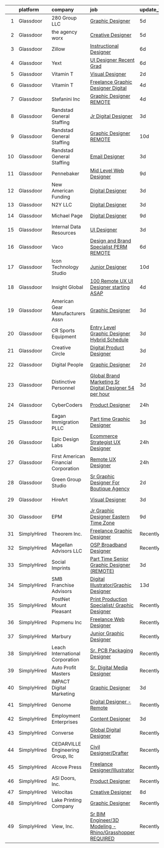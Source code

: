 

|    | platform    | company                              | job                                                                                                                                                                                                                                                                                                                                                                                                                                                                                                                                                                                                                                                                                                                                                                                                                                                                                                                                                                                                                                                                                                                                                                                                                                                                                                                                                                                                                                | update_time   | location           |
|---:|:------------|:-------------------------------------|:-----------------------------------------------------------------------------------------------------------------------------------------------------------------------------------------------------------------------------------------------------------------------------------------------------------------------------------------------------------------------------------------------------------------------------------------------------------------------------------------------------------------------------------------------------------------------------------------------------------------------------------------------------------------------------------------------------------------------------------------------------------------------------------------------------------------------------------------------------------------------------------------------------------------------------------------------------------------------------------------------------------------------------------------------------------------------------------------------------------------------------------------------------------------------------------------------------------------------------------------------------------------------------------------------------------------------------------------------------------------------------------------------------------------------------------|:--------------|:-------------------|
|  1 | Glassdoor   | 280 Group LLC                        | [Graphic Designer](https://www.glassdoor.com/partner/jobListing.htm?pos=102&ao=1110586&s=58&guid=000001821016ac3db61cad6f2ef51550&src=GD_JOB_AD&t=SR&vt=w&ea=1&cs=1_8d221656&cb=1658127298307&jobListingId=1008000486432&cpc=AC285F3A3ECA6BB0&jrtk=3-0-1g881db4nkbmb801-1g881db58ghpq800-8e0ca34653e8e05b--6NYlbfkN0A96WIVUs5SSd1e5sdPWOjBiMJz3fk-GTbl_X95fEr7N7_O7gG7yYqATSY5E6jF4LOAu-d1G5vqmQK5-aVG4tOej9c_eEuMuqH8C1GeeNW2KtJSJ31b6MoFFw5KM710vWFGSjvXW7I3OG-OwT4mnPnLIfvWCjlnumDR2ayBGhUSESBLxX0cWl5Bz0cpK3t8G0Vb3CIdHDaRi70l88WYa4SiAP5MRZk6Zlzc2hAHySFx3vBRn5SFjTAx77OmOSMXhkNB1VYfvu_S3BKCydJQX8DLbV-DsCLaNJF87VcvNjaDwzo2XxDVZ2lpLzacQes4uyugl370o-vZNt8y8WA1flVuuS1mFt5KXqGXW7Cahf3nusmmXOtDPTNUIvpGD_Di1y4WPuLXk6XpmlObKwE-namEo9Omnm3SlIAcTVVXmbaZnfT91bu-4McJf2PjbMdDL4XXQEvyguyiB5b58JiLMatJRG6ftTdO3Q_aB187Ez4LJbrXuwYSER3o)                                                                                                                                                                                                                                                                                                                                                                                                                                                                                                                                                                                        | 5d            | Remote             |
|  2 | Glassdoor   | the agency worx                      | [Creative Designer](https://www.glassdoor.com/partner/jobListing.htm?pos=122&ao=1110586&s=58&guid=000001821016ac3db61cad6f2ef51550&src=GD_JOB_AD&t=SR&vt=w&ea=1&cs=1_ce387246&cb=1658127298322&jobListingId=1007999979667&cpc=F41FEAB56D215062&jrtk=3-0-1g881db4nkbmb801-1g881db58ghpq800-63945e7974dcb0bf--6NYlbfkN0CNOKpjDIEH11s39GTuUki_mvxNbnX5BtDlH5CMrheAnKze_5JrwQ4joDkGUDohP_RybvKQguCwO2bzn207p_14mbiHcywFIa1HWF2UP0_3f5Zk975uTAq5uCVwflsu_JCSQSKbiQ7a0xIZd76aSwml-WNW-2GZAACyMpIWDnwBr8SUJBdJ9gJtZ6GRC9VA3zu5lgQ849WE0OesYhc8W_wRUVHzVcd98SuPZzdNoPEZlZJwp8K2N8NsVoqlu9jb7UHEsSoN4_ZKvKMEA_ndolJ9X7zoWNLiJwgDW6cR1BDYUweSfQlcFeasiMx0UOtWbn7zPRQ5-WGUyIcquHWTdzTjaLJAKj0ESquirxpa160oCZy6ySEfFEZt73fUgNusiFO-4GejMLH_aWvI-OUwqk2xjGUEn0DYT7105ZEnaVcfl1mlF4P5IFpEB564kCX5OafXChP72RBgeQH6Dm9zTp77O8NIPGSMYPrXn1Bsr2P7FdMm28U8jy6p)                                                                                                                                                                                                                                                                                                                                                                                                                                                                                                                                                                                       | 5d            | Remote             |
|  3 | Glassdoor   | Zillow                               | [Instructional Designer](https://www.glassdoor.com/partner/jobListing.htm?pos=109&ao=1110586&s=58&guid=000001821016ac3db61cad6f2ef51550&src=GD_JOB_AD&t=SR&vt=w&cs=1_3c70404e&cb=1658127298310&jobListingId=1007997798866&cpc=334ABAF5D42DC775&jrtk=3-0-1g881db4nkbmb801-1g881db58ghpq800-02819dc45a560418--6NYlbfkN0ANMurRYyPEXg08u6OamUd1Mvhk-zhFSGYIZgoJR86UvYL2v6MoUqae-sD5DnU21vp4mwq425I4rhoRs2TY86WP2ZGxwYggeqRifMfac9_iVUjVLTSmzBiRRHPm-QA6FUEy6rVYqW73YgF-0AnZ1u-lc2kZd_IZkx0fqVwRvq2KMPivu2MOtUEWcrnGe0G8mM170Npr38Td338RFtC3iKp0Mfamtxh66TY8EExhOd4pfU1jS2bRYX_g3B5RBCcLGG9OUFZjErwa8dXVVWNmgtJA5IKhQxg9df7EABcvLDbm24MJTHMdfBSj3mUIX198uG5oBxkWFdJigcPtOPh03n3-8uajo2a-TMvcZjx9Hmf_3-6QsznloKZ-4gauhHSe0I0DuJVoEbXd8GHhxK5ZFJBDOchK45dbrsdp9OcW-lKJBZtLQpgOh_wUPr6y385Q9_6a8mX7qx0JH3JoJQ9GzxGFbdPVRucKoPa5-vR515wl61-M2rp6OzE6snJExLdAarCHKl1VaIkeFlCgdCL2yOpyx6UtcH1ifUBH4AxkTbvLLQv-apaq8XIYR2hoabvZazB3t0rzQ5vEfzwJPsjvwjOVIpyBNwYf73BdUgiHcKfQxcjCbnlBrWHfKx7AI7Q38igjn5VxX9fySnQlm_1FwY2-o0K5YtP4WaPVukU9wJSOylPfqMZqvpeYiXgU3TmWYvmBsoTKCiNXIhtiGjKFww5fw4zBGjn-LlxKoFdPmDdN57_dWNu4I77RvMreG2xVO-3tV85TynteIqJnGjqsKqjc4SPuB1yUAoB45EXQxV-HrVZugduyNmSZ4AeLskd91kEp-nxxSUtJ9cvMOpgkQw-2wJtco7XlDcGB9pUPazrgLioHUIU5qdmb06yVFuApfqO8H1TX05EHzxUm6xNPMWXC0N3saqa_SLQ%3D)                                                                                                                                         | 6d            | Irvine, CA         |
|  4 | Glassdoor   | Yext                                 | [UI Designer  Recent Grad](https://www.glassdoor.com/partner/jobListing.htm?pos=129&ao=1136043&s=58&guid=000001821016ac3db61cad6f2ef51550&src=GD_JOB_AD&t=SR&vt=w&ea=1&cs=1_24cdda15&cb=1658127298323&jobListingId=1007997778368&jrtk=3-0-1g881db4nkbmb801-1g881db58ghpq800-a0e3c238307e8cd0-)                                                                                                                                                                                                                                                                                                                                                                                                                                                                                                                                                                                                                                                                                                                                                                                                                                                                                                                                                                                                                                                                                                                                     | 6d            | Washington, DC     |
|  5 | Glassdoor   | Vitamin T                            | [Visual Designer](https://www.glassdoor.com/partner/jobListing.htm?pos=117&ao=1110586&s=58&guid=000001821016ac3db61cad6f2ef51550&src=GD_JOB_AD&t=SR&vt=w&cs=1_642a33d6&cb=1658127298315&jobListingId=1008008783096&cpc=C4A69CCDBB3B9599&jrtk=3-0-1g881db4nkbmb801-1g881db58ghpq800-45b17c0ca9681f1e--6NYlbfkN0DMrcEu7yrtATojKJA7cEzGQ3FdRGWLh0CZQInL4ECGI6k5tN82kdM0OKoro5eXmjo6vJZ0dgL95ZoaZoWe3c6br8Zmt6CPYc0eKXo6Tmy6mttncp2xF37H2vBSUJcNbGzAomBuMu6Mj4Cxgdi9OeH2Qm3WGrOhWyDWi9EGb8bq68dDcEmjW5DntRVekDvN2XURbJOrt1rL0tTFBAWeZ6C7r4a9nDYMXEhiQUEfwBPEb059SSjIrBYaqhfPxpCvYMFy8D6KYTFw97fFWGWcShBm6Il1szY_IHMt_4sPDZWk7e9DWlqP6fg4mwu9Qp2DPQ8wXQabtR-3QPf9SGM0n4sBxpZkO60j-7TpLvPhIg-R3EXsqSGougH5KaJbhXC4-zEgumBm7vOe42HNAhZeAKD9F9NyY6RbumT2m_9TeMblmotv3uvLAE9YXdjcmZrjpJJ6CLaTEzZbsz4Q2eNCqv_O)                                                                                                                                                                                                                                                                                                                                                                                                                                                                                                                                                                                                                              | 2d            | Remote             |
|  6 | Glassdoor   | Vitamin T                            | [Freelance Graphic Designer  Digital ](https://www.glassdoor.com/partner/jobListing.htm?pos=116&ao=1110586&s=58&guid=000001821016ac3db61cad6f2ef51550&src=GD_JOB_AD&t=SR&vt=w&cs=1_ddff1443&cb=1658127298314&jobListingId=1008003371939&cpc=6FC5BA77C9A4CD78&jrtk=3-0-1g881db4nkbmb801-1g881db58ghpq800-b8aaf4f790a6822f--6NYlbfkN0DMrcEu7yrtATojKJA7cEzGQ3FdRGWLh0CZQInL4ECGI6k5tN82kdM0cJmh4vC7GgjKNvTzYday83o81_T4WKA7b-d9Hj33A104tepf51FPuFTB1Ljl-RdeiHAR7waaXXEbP6UQJH3qO91B-OiRteeOFAg_UGoOJfky8aSC0JcLRZ_I_LoEryj__LdLLVG2kFI13bvEA_FoLB723eQSLL2U3BU7VBORDf_Nan3thUZGMdppkbXC0C7u7Co7AV5iHflvKfrMV-RZ_2YBI9kGJls5vK3RW0RpwqooSlPE2ZI10lAS5Tu97UnjNI0i43r9UVK2RuAX4Q8PASusbqpH0exEe9GP52OuZ3C5eQTejTbtFKgTD7P2rrIoqpcp_Ke79FDgqNekwqRFqzQwErwro8ClF8Kx_cjx7Wwq4g2oVeLnGzl-YoqgH8J7aKgO2DFpegc2rVmPJpmI-B0QxlvcjaIYHx1DQcI7jV0%3D)                                                                                                                                                                                                                                                                                                                                                                                                                                                                                                                                                                                           | 4d            | Boston, MA         |
|  7 | Glassdoor   | Stefanini  Inc                       | [Graphic Designer  REMOTE ](https://www.glassdoor.com/partner/jobListing.htm?pos=130&ao=1136043&s=58&guid=000001821016ac3db61cad6f2ef51550&src=GD_JOB_AD&t=SR&vt=w&ea=1&cs=1_79de7c17&cb=1658127298323&jobListingId=1008003862232&jrtk=3-0-1g881db4nkbmb801-1g881db58ghpq800-834850f8a3e014ab-)                                                                                                                                                                                                                                                                                                                                                                                                                                                                                                                                                                                                                                                                                                                                                                                                                                                                                                                                                                                                                                                                                                                                    | 4d            | New York, NY       |
|  8 | Glassdoor   | Randstad General Staffing            | [Jr  Digital Designer](https://www.glassdoor.com/partner/jobListing.htm?pos=110&ao=1110586&s=58&guid=000001821016ac3db61cad6f2ef51550&src=GD_JOB_AD&t=SR&vt=w&ea=1&cs=1_d59b0748&cb=1658127298310&jobListingId=1008006103739&cpc=F41FEAB56D215062&jrtk=3-0-1g881db4nkbmb801-1g881db58ghpq800-ac9603f26ca667a5--6NYlbfkN0BP0SNj5t90jkfF5SbRhYc-YYyKnIlIACqwosTKYtJiUNabzZgK1mN7cxqF0YCHta2oppEnaGvTw3HfbmqmaCrvjNOB2jmJVVVc2CkoqH473T0AYuZ7Xa57Z5Ch0CrU8TRpaqWZvCkzCagh6mKabLLt0jXJGTU-MXKRh3p_lUTMt73fi7BXxKfTCvpUl6V7wpRzmPiWPBngVqdFKLUWN7RbPXejwY-raq4QHCc8l1B5MuLSies743nwntWA4BydBH-aD1Q_Y8uKkCJR7HuDju3w9lMaRgNzGMSMeo6qRWPK98dJMdYvLjZbysMThcSaGN-GlDbNktxmerYn8Qr3NlXQdfrsoW9GSgnSqTdVBpDkFqS1pQ0ZFZqq50O4ydzAbW-hjqPymHwNcdWlVS7EZOHbQIjz4tzYTvPpzKqkvDyMAkBZ5XZ-KbAMSKTHAF8CukWUvQhKvnjMnbcPDnL-ASYNA8oqZuYQzWxjcTmylv-Ij-rGn5LdZfd04i8_qTiaehfqBycqc_-D0pxt81Ewh4kqO5iaFq6EAvX7Rz2BBaeU8N1uDDabRBJEfl3H346tmGdxJjrHze6x_N3vZNy0bbAjrVAvv6SVAWRACvgtMkPn_TKBFKOandtfbRa_0cW3lebeWVXoLctVLDCx8_DTXrJu)                                                                                                                                                                                                                                                                                                                                                                                                                    | 3d            | Remote             |
|  9 | Glassdoor   | Randstad General Staffing            | [Graphic Designer   REMOTE](https://www.glassdoor.com/partner/jobListing.htm?pos=111&ao=1110586&s=58&guid=000001821016ac3db61cad6f2ef51550&src=GD_JOB_AD&t=SR&vt=w&ea=1&cs=1_7e363011&cb=1658127298310&jobListingId=1007990726948&cpc=8795CF9063CD573D&jrtk=3-0-1g881db4nkbmb801-1g881db58ghpq800-4705afaf81c910a4--6NYlbfkN0BP0SNj5t90jkfF5SbRhYc-YYyKnIlIACqwosTKYtJiUOPFcGVraBBNH3PqNVaKMlOuVmRJWKrrq4EM2jRhWlKfZxM8eXEywoHlN3U-M2UVWO94To79VdvpioeFj0KoewcVhePBU7vspZEM1G4UbOHc7zykI3Y0lskQjYjoXHr1-1fzniQvjeCbocNWq5LjqS6j3ix8ea-RSZLfCKI53oofGf3G2bv7rtqksRuYd2Ko4OZPyMimx_Fktqt_mvha40tJBxFCkQcHqJss4PjUzL9lG-T61rw_NPJeYXZ9RvKkW3QlsCNgDRNC8JY69ktqabY-y94ly3wW3Sz0LhbkEpTO_D66sxaJdAsXzxZWeNl4WcijGVpNLAfCB7TaKjahCJf5yiu3KTdy_i8UYq7MLvBP0BUcFXQ7woE39HoOlfb5DmbXV5Vg58akvVvty7_1H9rNppVxX1FJAEF1qcU5I_hrEi6wJGfRySAB8nGd0ifc5jCfzF7jYF23x0xSFhTpvUVCYFRLGBwWkYucGdxBQ6HtNwkwnEXTdxC2RYuMglA11q67hjLxA2-_Btzegt5Mqc0tCnfWa8rVFBwP8OvUKHnaBGncmG8hZur9OZx0Nz3DhY9uUGBMeIHazaUR_KvWsnt1rivKakX0Ay4_ou2CiIZ0)                                                                                                                                                                                                                                                                                                                                                                                                               | 10d           | Remote             |
| 10 | Glassdoor   | Randstad General Staffing            | [Email Designer](https://www.glassdoor.com/partner/jobListing.htm?pos=120&ao=1110586&s=58&guid=000001821016ac3db61cad6f2ef51550&src=GD_JOB_AD&t=SR&vt=w&ea=1&cs=1_66ab01ef&cb=1658127298320&jobListingId=1008005631411&cpc=654405A9B1E0A9F5&jrtk=3-0-1g881db4nkbmb801-1g881db58ghpq800-f9a9a49930c0a9f7--6NYlbfkN0BP0SNj5t90jkfF5SbRhYc-YYyKnIlIACqwosTKYtJiUIZThkB0VlnPZlPMDYyUQwmwbySPwaWYSaGf0RGZSEaD1NjRZwK3KchrFw0t1vwPvRgvkZELgrBgzl8bZWIGkAA-o9tJ4Lg0TLlZtG3b2zX9B5tyu6DtDlhsxMExytkcAA33AvbVLc8RCwRt0m033qPUZ3Cc7iPw-XnrrDyaHuUDsoEAamE-x1o6lJHon1LCnm70WQJ2J0srt8EXgEeW6xKHFjKlsWWtmQwnV75CXMTkfkSgw7y3IRKtZ_Nceb06h4_fZf61GwOUgxxV39TUJPPmfbX1Jfp_x-XZhHFF9cnEdEQMjvCwZ1L3m9Mohk8fCmeBp0tsJQPnjfpyGXjFOVT9QXtOFIDkAQ0OaRDtpfYgkpzpZiCoMo2Uk2S1a07xNEbgHIzYgEPEWkvXvmi8t-MaTmYCm_75XEbtyYNgCssZqiSCgXSZQti-4JEXp4nSskvNM8uTq6JAu7jZlHusQ76aDT3HHaST0qJ80kO-uUnb_-h59n2mGexNLFTEfVNbx6eobMU9wsQXZaTCDItMChveMnxedWMeHWQ_kMxQCZNov30CQZGUcI45IIuPA6Jowhg6CD6-Td2agQdjhsZ7ALBTVbl0mxlVEQ%3D%3D)                                                                                                                                                                                                                                                                                                                                                                                                                              | 3d            | Remote             |
| 11 | Glassdoor   | Pennebaker                           | [Mid Level Web Designer](https://www.glassdoor.com/partner/jobListing.htm?pos=106&ao=1110586&s=58&guid=000001821016ac3db61cad6f2ef51550&src=GD_JOB_AD&t=SR&vt=w&ea=1&cs=1_c534d80d&cb=1658127298308&jobListingId=1007992914380&cpc=654405A9B1E0A9F5&jrtk=3-0-1g881db4nkbmb801-1g881db58ghpq800-09f7b357db24a266--6NYlbfkN0BqUN6ztqptJ5eG394UO-ZfSRZGZkbpPm3u73UixmBvBI1Y1JxWCCSi4WD6T2NB-2gugfCPeo8ZQOUqAEtz66ZCnIC6U5F0XJKr1Jox5VrclONP9b6iMFBTOy58yKslxi4PmsPGdNOFX2yyjFl7ZGxSjiZNk-UbmLbgopj7iYK_0fPO0KhQH2T9X9_seLYZZxQVSdstQKdpgW2LNsLLfp2m0T5GoPLrDe8OAFspnb_LN-AGuuqijrskcS9bgLrp4sNaZw2uRA33bRC8RCNLZYvVrJQxJE-YvOFDarhKovHZrgyzGGxSuOy7ZYvZACg-K4YKb2rrOfIENsdm9LdJfn3FNcCvaFS0HFvZcG2tjXEd1MKqpOcGZYgY9iRahRbm4OaCxMgNF0kP5YZ40cU8vggsRIjA8vKizzQvfXCD497qLT46jtmkyEn_T7JmdiBGD5HCF5Mzwszq7neKS6VFi_8wJI_P6Y08PKCQUvFFCuMCeYwgU1vpBW9g)                                                                                                                                                                                                                                                                                                                                                                                                                                                                                                                                                                                  | 9d            | Remote             |
| 12 | Glassdoor   | New American Funding                 | [Digital Designer](https://www.glassdoor.com/partner/jobListing.htm?pos=101&ao=1110586&s=58&guid=000001821016ac3db61cad6f2ef51550&src=GD_JOB_AD&t=SR&vt=w&ea=1&cs=1_636a2098&cb=1658127298306&jobListingId=1008005604342&cpc=451933188B21919D&jrtk=3-0-1g881db4nkbmb801-1g881db58ghpq800-96c3d0f824927e96--6NYlbfkN0C2BFb7Ub2YUp4strrym9V3pWtjyRKtgHKt_kMzkewmGGJEved23y_kY-GSZp2akmMrMXBnf0_sPdCtSd-PsOEUyt98Mi-sR6I7bW0HgmIbOmUMY25IRArly9j6Qd8Aune8lrTsZEYIa91ohUTgu9UT6t137nsGeEKm-lxKnQqZh_-my8GcKR-aODhCp_jwJzPO6nndcxU1u9KBKKTUieq7aN4f82dLAf3HDN8CAfU2Y0JustQ2o1ITpydi1dRbCfxOMK0Kyux9cnBWggWOrvCf-uvl_yZijLCxMcKNFxILSgRkGX6RWYpjF-cBCtx96hVkN8sbgQQPzseUiHGkgodXlDHsDbHPjYLqmFUmuU2al3b7jlE1WaoYE9h2Ydav7EuVvsOZOE4_IR8C-GrN0zoF5gZ1VTzYDJIp2NoTq04EMXWesi1QK0Zd7gh_PQjHoQLi7pIcjch08HehByzOELB8Necud5zelQH5NyRGqKQwvxaevTe3Wj0vaaYUHvw6Hi4%3D)                                                                                                                                                                                                                                                                                                                                                                                                                                                                                                                                                                          | 3d            | Remote             |
| 13 | Glassdoor   | N2Y LLC                              | [Digital Designer](https://www.glassdoor.com/partner/jobListing.htm?pos=126&ao=1136043&s=58&guid=000001821016ac3db61cad6f2ef51550&src=GD_JOB_AD&t=SR&vt=w&ea=1&cs=1_30f303d2&cb=1658127298323&jobListingId=1008006150467&jrtk=3-0-1g881db4nkbmb801-1g881db58ghpq800-23e569ce90aa70b5-)                                                                                                                                                                                                                                                                                                                                                                                                                                                                                                                                                                                                                                                                                                                                                                                                                                                                                                                                                                                                                                                                                                                                             | 3d            | Remote             |
| 14 | Glassdoor   | Michael Page                         | [Digital Designer](https://www.glassdoor.com/partner/jobListing.htm?pos=118&ao=1110586&s=58&guid=000001821016ac3db61cad6f2ef51550&src=GD_JOB_AD&t=SR&vt=w&cs=1_d19c8e13&cb=1658127298316&jobListingId=1007993312462&cpc=F41FEAB56D215062&jrtk=3-0-1g881db4nkbmb801-1g881db58ghpq800-b4c50ff3e5144108--6NYlbfkN0BR3ykMnr3Vw97HK5IC0i9Uo32NXohanwqRY-CI8z69bhgeevNMD5Qwspc8okAYAwbHCAgRIGHZUEbQR1Qh51-rf2wgaQqQHkD1oQit1heLhUHKWulw1oHSYIoPb6uTeCP7UtCyRWYsjfBIMhojtYXtWi_Y4XJOpgm4CQFcwrm3tNM-va1UggCyaU6ST6ERXtkr08w7ahwciBnYkCyK_ikR6mzA9CP8lFOvNesoZwBpHjnpujPethbfrMsllY0MM96rGWyLazPXAIp1lIMCNG-BEuI3Wq4qjyXqq84wQ2ZJxd9ERtwWd8whnF66bk6l_wysZs2akM6rJJZY6AG8_RtBR65iQPEiI88j4exKifSu7lQxkLa88K5eBpY6m_xK-xQsuHiw7NFR-YXdcK-szmuDvHOKUkuy69eNpdU8deV1zZtOIzBQSwC8gpdaDSAplrbNoc7MMkIllE8f-DgYaXmi3m3ru08AHOow8oqTYT4qgZcUk50ehlZsH4HSSPAztINOrFPMDKv07XrVLNsLYmCTnydCVHJ-OspsXi03gtga20NWS5Vfls3UoTEYDKHHG1PqaPEtc-d7IsymKCK3m14RFupCcwaGQqjje7eUBOwdzD0IWQ5gyfXvCZluLcNxg4YZq6LwYfNytj4GhJDlOUENAfI9rca3952dvwDB6NqgVkQmeahFQj900yF_4Y0rHXlgDU_NyLbnSunyRoHFWaQTPoGYOF-CaeXO1U_csJio8r3S5QoJ57hJ8dUFsDQU1PmNBT0v9MJEtan8swGHYvYJA7ixD6q24CtElrMdNhBDh3d7ovJKUQdwO3MTOIGkxu-qzxad-6xJnEvnUJYzHGm3lHi5bA2hHyMVJ9zz34aBFn3KLZXWm5KQwzUV3QCuuDs-jMZ0MKDppBGdLllndJBx-BdOmlFZp2OA1zsx-wggr56g4jQ2xKjQlNjz5lUeZl9Dj06dUOMDLQAyBs88sC9aanJCyUxzPNQmlGCjal8B13zwOpVJtzCTNuwzX083YsOK7ia6aKov0B9GDoNs2RRlUBhZaQDdUdWwTH8QtdcgyA%3D%3D) | 9d            | New York, NY       |
| 15 | Glassdoor   | Internal Data Resources              | [UI Designer](https://www.glassdoor.com/partner/jobListing.htm?pos=112&ao=1110586&s=58&guid=000001821016ac3db61cad6f2ef51550&src=GD_JOB_AD&t=SR&vt=w&ea=1&cs=1_6bafd422&cb=1658127298311&jobListingId=1008005439963&cpc=B101C867B3EF2D75&jrtk=3-0-1g881db4nkbmb801-1g881db58ghpq800-43203bfcb787bcca--6NYlbfkN0D-IIHpRgNhhiguU_t6VlqfhfFf3-SclHiEW6RanCpGL0AEnsnTmiX299MBfDVxpfrgqwUG3erSVzmtBnDRZhM78HPc4-rtBTgtJROGdqJO1QcX57UCll4iJpnBf8aFS47RCMKPyj7DM6I5vKgA_pEC5_A7zlLWY-rM3EkQkNSTb8HCHOts_yaHBkyxU1SiwcjdO_0vn2XamQC7VxQvP4yy69gfK5ojyyTdkkIg--8BIgUkFtR2PcFVdRKPje1IhzDtVuzsCV349o8B9Xhq30ZE-IywUksWeJ4Suw9XIaO08Lu3Uvtj4VxqErWyFpCYnQTf5eBqWJ4J6dl3qe5jlAamEH9z0I7oMjfowGcrC141vxHTtAfSaeQevhbJhFZUuqb5UaJULtvJTwxinr3EGX-9435vUsSt5MtX9f_1Hn4yPXLBS6m3IYU4euBdQaveoCvVIj4PJ2nXErgiEhjPUR99386EzdpAWIed4X4GVgrNsJMz7K1YHD05cR-0OA1m5a21-4Pp1bWG-g%3D%3D)                                                                                                                                                                                                                                                                                                                                                                                                                                                                                                                                                                 | 3d            | Remote             |
| 16 | Glassdoor   | Vaco                                 | [Design and Brand Specialist PERM REMOTE](https://www.glassdoor.com/partner/jobListing.htm?pos=124&ao=1110586&s=58&guid=000001821016ac3db61cad6f2ef51550&src=GD_JOB_AD&t=SR&vt=w&ea=1&cs=1_1dd552d1&cb=1658127298322&jobListingId=1007997935830&cpc=8795CF9063CD573D&jrtk=3-0-1g881db4nkbmb801-1g881db58ghpq800-148c79f5f75ca30b--6NYlbfkN0D_sybMACCpf9B-677oK5j6rPldVB6BlrVvFjO_o-GJZbzuF-qh4PxErFUqfUsv_6vH6YLMjT2MVS0a-HyYk0hoK6stCGS3TUAKXcUlAyI4b9KnqjYkxtKlJVmERw-1YHIn2hBS3WFWDEY9Tb7UbOUnuKvkWRKAEMg34O0YToSA9YofhFtAaf2ankOzx5KNMHHDrBvglUiEP9OuFvPKB90fwYKEvklCmTYdr1b5SNcUgy1YYmFOR0gkHAbbQorTwOvrep53hFX8iS9gHY6W6BfA4rxYFD6Lwn5bAdGhiU32MWBUOAdO8h_l_b0Wlb6ZO10acnaNTtyx-pvJdO1AotrTvaBlXtifGX4JB4L6gAwbV4mUsmkaeyhsKC1VRyAvAyn-k9hX0XkLNlHPA4t6pcdet9SsKT6cRZiXkPXor-dQ3qedGUWo-q6Bvm9ljtRMWQJgUFN5wlX15KhEarTbEJvgoYdIfeLiXTWYB1n_ZJsGuHD6BsqKDVGf1TZ1wCwf60_QTAqyr1iR3vtJ_O97NI1Hx7DUtY4fx7Ase6rp6ULBhg%3D%3D)                                                                                                                                                                                                                                                                                                                                                                                                                                                                                                     | 6d            | Charlotte, NC      |
| 17 | Glassdoor   | Icon Technology Studio               | [Junior Designer](https://www.glassdoor.com/partner/jobListing.htm?pos=128&ao=1136043&s=58&guid=000001821016ac3db61cad6f2ef51550&src=GD_JOB_AD&t=SR&vt=w&ea=1&cs=1_746e596b&cb=1658127298323&jobListingId=1007989903126&jrtk=3-0-1g881db4nkbmb801-1g881db58ghpq800-2a3bc2ab80c39040-)                                                                                                                                                                                                                                                                                                                                                                                                                                                                                                                                                                                                                                                                                                                                                                                                                                                                                                                                                                                                                                                                                                                                              | 10d           | Remote             |
| 18 | Glassdoor   | Insight Global                       | [100  Remote UX UI Designer starting ASAP ](https://www.glassdoor.com/partner/jobListing.htm?pos=121&ao=1110586&s=58&guid=000001821016ac3db61cad6f2ef51550&src=GD_JOB_AD&t=SR&vt=w&ea=1&cs=1_6754452c&cb=1658127298321&jobListingId=1008002498529&cpc=334ABAF5D42DC775&jrtk=3-0-1g881db4nkbmb801-1g881db58ghpq800-74a29a0f7b3b37bc--6NYlbfkN0BKkHZu3wF05EeDimN_p6sYpKCMArvwa95YdH7UpkaBCobj99dZAfyu9JevU964-bJ0g47Sye5EOWSgLFuXEziNwRva8E2hIfA5seGullAR5DrkSV3ua_FAMH5MZZZ0SxCaq7VqANk3z0Gtdk6TQYRz_n_DYuMMwEJXFJZ6lx4CJX1KVDx03Qeelk3Y2YQqjxLzX2tqGpLVpJOmg3zK_yDT8w-gpGFs3u7V3PA3cmI6DppM8e2nY3I-8syBkAHW5uVlkutRJg3jRvR_hvTdXoHgB0vUnyRqf3zf4hVxDXYLl0cAL2qlpUf91tCkmRkdoDX7d2l5jfz9N7PinZEFj-5Ih7wdjxTnyFhgPfF4MQ9fkQWufdWw2xHkDel_t1lR0RJ1m1PLHh2cbEvGRb0sx3X5USryIA3BoSqanjbmWNG7KQwZHvkwcOMuJvEUFHx-SkzBcvi4A0PZhOqhPD__3Z1LK9iOQ68BzwTkQobhGQQuFTHc3onIhue5uiYKtfxg6QEPzI5VLqqWOw%3D%3D)                                                                                                                                                                                                                                                                                                                                                                                                                                                                                                                                   | 4d            | Remote             |
| 19 | Glassdoor   | American Gear Manufacturers Assn     | [Graphic Designer](https://www.glassdoor.com/partner/jobListing.htm?pos=103&ao=1110586&s=58&guid=000001821016ac3db61cad6f2ef51550&src=GD_JOB_AD&t=SR&vt=w&ea=1&cs=1_c487f03c&cb=1658127298307&jobListingId=1008005359415&cpc=F41FEAB56D215062&jrtk=3-0-1g881db4nkbmb801-1g881db58ghpq800-7e6666bedbe5527c--6NYlbfkN0DygFkbP1ACuiISjZnzkUKSydmzg9lsGeqXrB9uXLChk-M-84XLu-9lR5mlF_wm4BK6apvpG4NfWBacdyZQmwXHqIb3Wkg56j81cCCn8INgHpM8xwAyyddPldruS3kpINmqve8fHhbvTEmfpMG-pw1MZ6ZNnQzqwIwOK98mOUSZ467RCn-N56cht-ukOPoHchu-76cHnHZPiu6cOkXinu_w5U55zHmJ4r0I6pGQzzj3q7tUViZS2rnEuqk1JPaKrHZGTdC6fOux0_CmmqKd3adEK-SerFQimpgS18gmFZx4ykM8Ppi3hVc3Vh8YEXiWNNX6UWYzvVoYfwcILLqb7HiYuC3Uehrk6naj5DG1eWhUp1MfYJ_2jCWQpX_-SR7XP-5emwaf_9g-fiV-cZA5tgBhYylGsyu913JQ7_nh2Wny6ITgKfOAv8try8IznrdF8rdw8IZSgYX9cyhb0b6yrEW2dGBEgbTvvxVSUICQJ_cw8THuEHvYuRmv8TfS8z0SnIc%3D)                                                                                                                                                                                                                                                                                                                                                                                                                                                                                                                                                                          | 3d            | Remote             |
| 20 | Glassdoor   | CR Sports Equipment                  | [Entry Level   Graphic Designer   Hybrid Schedule](https://www.glassdoor.com/partner/jobListing.htm?pos=114&ao=1110586&s=58&guid=000001821016ac3db61cad6f2ef51550&src=GD_JOB_AD&t=SR&vt=w&ea=1&cs=1_1ae61c56&cb=1658127298313&jobListingId=1008006239389&cpc=A65DF3A704A48F9B&jrtk=3-0-1g881db4nkbmb801-1g881db58ghpq800-3a3102f9f650ce82--6NYlbfkN0C_jOHoXOS34nmW1-vCpzrXhRut_GECighWrwOdYehq2CC6ySts0ossnX2pFYu1wrJ1wxBDZZw3g7k6eDRykLHJ9HIyBH3PPVhryBljAfLfnfTiMylvqWC1kTgJEPR7SJP4-jvzDk7cvt5BgdypqTr8QhVPJqO-xWT_dVuz4ERHiBorl-hv95e8h7UZDkkad0Sz3mBd0anSJg5QXXC-_9M3DO4VpuYxq0zAa2ffz0pqCo9a-dWqeKm6Ztx8u-8vtZyn2dCT-GySwwTzzr7Kog3K4EqdE6-DMFnAnDxySlQ96LDvE1xm_agD-Elsi_wng0vPRgj9LrqLVEJhyblNMT545w7ErbTQ_oYaTT-PzcbfYbLWNrfVgf8pmboI9sP5OLrL1XShIGmuIKzLxK0SLtqBbPdVst2C0g1H7SJ97elsXXsOC9YHuEe0psvWeiuBWygU-ba3-JzWY6f65BDu2NO7PXGhbgIrNV4rBDuMvIQ0pJwjzm7DtZCfugrsl8mDgPPpzUt7YpxGs_ymSdk1jAcG91HF8szSLl0%3D)                                                                                                                                                                                                                                                                                                                                                                                                                                                                                                          | 3d            | Park Ridge, IL     |
| 21 | Glassdoor   | Creative Circle                      | [Digital Product Designer](https://www.glassdoor.com/partner/jobListing.htm?pos=115&ao=1110586&s=58&guid=000001821016ac3db61cad6f2ef51550&src=GD_JOB_AD&t=SR&vt=w&cs=1_486a6a68&cb=1658127298313&jobListingId=1008005241044&cpc=C4A69CCDBB3B9599&jrtk=3-0-1g881db4nkbmb801-1g881db58ghpq800-fde372aa508be703--6NYlbfkN0BPwlZa85gbT4Q3XYQoU_uQn0Qmw9zd_9UNfmcwtqAVud1yvyq1Z4UAlx1bxhDUi3KBQpObBeruR-PuFyv2wp_gYMWOSKW04wqlcECNghEnBEFS3QfeaK5Ap5kXAx6TxVJaOy-TL26iJUeaUX9znKe1cT19wR8eUHyzCb_VX8Wy_nn-2A83Gu-aKBzdT1eQudvlpnH7ERfEuf9L1ope1_T3snZDoZCvtqs3JmADUKqIKzv0OuBcPVjKtOLyeG8O7Q_4AvUUfk7pNCuAeSPaUQtXmRC7K9IAqPpU2ABFkR75hMw8dG1_z1M0izCyBd95OlRgjz0j5XXIp-IJHKbhK1o7pCnahx11RvNQ6cczw7mE-wcqWnfwZAPqjsQUemDSeVUnitJNno53AZbNV8_YdmSrHish-0C4TGJs8ZLN90gx7yb9rYlkhYxm0YMqz9awS1X8cUPwK7DVjQAWzv7jzXcDVzb8gQRNVYQzzhilLugC2Q50GjdrPxtT9X3RQZJscOweL3FCw2yU2w%3D%3D)                                                                                                                                                                                                                                                                                                                                                                                                                                                                                                                                                         | 3d            | Raleigh, NC        |
| 22 | Glassdoor   | Digital People                       | [Graphic Designer](https://www.glassdoor.com/partner/jobListing.htm?pos=125&ao=1110586&s=58&guid=000001821016ac3db61cad6f2ef51550&src=GD_JOB_AD&t=SR&vt=w&ea=1&cs=1_fc428d34&cb=1658127298323&jobListingId=1008008653080&cpc=9908D8D4413DBB8A&jrtk=3-0-1g881db4nkbmb801-1g881db58ghpq800-5d8642c1213b67c6--6NYlbfkN0CQRQ3eiV4YWjrRS1ho7HVQ9JO8v6Fb3eU0yDOJbdOiEoxcbMbAZ5AqIhvJgyRVJMa4bG08yK6WRuCOVZsY8gGMYqkIWBZx3h6fL8z2DNBr0O0mp4ACsAujdMUx9_zWJVcwqS5-5f6d0rk04RGuuKwL8rq8bEvyr7B4kapNyJthbaAtsvAuH5yL0dX-lHjkNcEyz_2I3U1c-wD3s58YHM9MghABf8PzLntg6tzi6kDcH4ObGut6CydKvNWsCn2go25JADPbkTHsUAQAnBCG3C2HWcb6sHNL3fNSbc6WiFggrte5TQDLoxKmCtpjiJxQlc0hdPCQNCwmRMGb9qUNy9ZGCJLkfxvsFJoTLADO3-wyBv1uqv1Gq-WXKYrpxSQ1oypR9lZ3pn0JhjcO8X51y56gGjwU5St_TjEWRZ5uFnZyU6XGE0dI8F5d4ju0m81WQzy_lIF75k1XMWlV0-Wci6RlP3n4TJrxF2r8AOhBKk6RXC0u4S0zpDi_BJu7qh9XHNE%3D)                                                                                                                                                                                                                                                                                                                                                                                                                                                                                                                                                                          | 2d            | New York, NY       |
| 23 | Glassdoor   | Distinctive Personnel                | [Global Brand Marketing   Sr  Digital Designer   54 per hour ](https://www.glassdoor.com/partner/jobListing.htm?pos=119&ao=1110586&s=58&guid=000001821016ac3db61cad6f2ef51550&src=GD_JOB_AD&t=SR&vt=w&ea=1&cs=1_73e44fc1&cb=1658127298320&jobListingId=1008005957863&cpc=654405A9B1E0A9F5&jrtk=3-0-1g881db4nkbmb801-1g881db58ghpq800-e4273e6d2344fb97--6NYlbfkN0Bb1fqSDhg_G_Bb30unkHTedSfEldPKzW63zOsO1RilGwA9q14zNEq21PNcvO4nXZGj4ifyQ4tDeOTgmHJe5U5qcUAFiNC36PDTsOUMRNm04aJLttqd439hpUUysNdzmQtEp9aCa1f9LFzeMjHDfyFk7Fnqh6fliEfr6ZncTl9O-DIb8uzJNJnsz9uouoLn87D9EdGti8fNulwvsJs0mPnm1MpbKZodfHr5JCunTOcArrj-SnAsb2glwDkeepOQ7znfYIBUud-7O7LNR7_w868mYjbfeC0iNVBRJ_fqA06vIANlU_fHgaH8DdvOmIwLXbXGLFn-HTzvr5dSFgARr0VndLtDWQ4TbRrcPO2oM7q9aO6VkfD3dJoYhN_oKoYtcWHpXhY_uNJKEJRjvN9SOceaYRojmXXaoQtGWNg_DnBpleWTO74Loj0VWqWN-SXr0ulS2HzGjz2xMAgEoIVZnuwP3hj_dZDxVnuyOLITEdaCNEFgYi00f8wHdWbVC9cmpUVs2J4XgobjFAc8l4Ira-xL782z8ofQ41ni7Sf-UNKvwA%3D%3D)                                                                                                                                                                                                                                                                                                                                                                                                                                                                                | 3d            | Los Angeles, CA    |
| 24 | Glassdoor   | CyberCoders                          | [Product Designer](https://www.glassdoor.com/partner/jobListing.htm?pos=123&ao=1110586&s=58&guid=000001821016ac3db61cad6f2ef51550&src=GD_JOB_AD&t=SR&vt=w&ea=1&cs=1_023fabd2&cb=1658127298322&jobListingId=1008010211119&cpc=451933188B21919D&jrtk=3-0-1g881db4nkbmb801-1g881db58ghpq800-691f3a0c3da6be20--6NYlbfkN0CpFJQzrgRR8WqXWK1qKKEqALWJw739KlKqr2H-MSI4eoBlI4EFrmor2FYZMP3muM0MAK12PrKEhbgKhw3IDYSNiouhyegxHq67rh8NlCIUmKOg4408H0CXNVVucENcaKsZEqWNksRwVqlSVKRj2A7Rp7RuFXHdeFiXBtK1X-Ma_5ljpGkZ2vLsVs43H-nOrL6xbVizuYRxCOs29kv7ebMOQPnySDoWdQy4RpodhZsozwEomC6167LmgLO-iwTLS_BPvUulqnzcavZmAkxnmdDTxie3AyfSQh5cUqq5vcWkroGOSQR6hupHlcCfvUytFisYEKD0HAg4mpw8T9XeIWcVC4uY4gubgCcqk903kFCq1tH0c-UkqXFAieCO1gSX3rXZCOBPq2Fnia9XIz9W1jgXA0Q4-m8EYZNzRF57SU7-Mx0kkWKlZs96c648QhSp-DA29PKKC0oEIAu5tHTFo1wX4abTERRumw3q73IIykqujBUSkdDZGkNEKfwvdOAFn69D22dwO2hOf4G_C3pUNVBxTc7xVN_28sx9PX9898HwhPwpKS_A29EEgx2tVRabxAenjN9DtosOWd9LBIgl3bXnFvL-482WUZwkXDHLg7qvb_SQwo75egyiaywpP1AphYPyj2zS7U807ikqeb2CCEAgOXTpZM7isJzzIP0t9G0jSTHSzBIWp5hCrJ3iOwAJzN88haCezWaUGri0IpBFYFJWWzs4KCZfuCggU-Dh1PJtwtpwoJ9NVmj7J6jrcX0rSmpmj28NH_ScUmnJ3f7oPaewwXyLV7QVpZvAH-Qf6CXYXDyNhr5hK7kwm0wOKA5cFyJe-3x5ISAYO726kppiQG4IqbwGTpJzZKtOYjefIf5df7LHcj8kJ7KaYISeYqCyY-LIiCcZtsXlDcUfHp-ppq9vXGOTxzdCnQ8W447LdB1xiSG4NA5kZMhBhvyHHy6UrAEEXFHYwxX4wI4tBstafYpV0OTEa4hqY7vN0uzNsfmZrqWO8Ipmer7g)                                                        | 24h           | Los Angeles, CA    |
| 25 | Glassdoor   | Eagan Immigration PLLC               | [Part time Graphic Designer](https://www.glassdoor.com/partner/jobListing.htm?pos=104&ao=1110586&s=58&guid=000001821016ac3db61cad6f2ef51550&src=GD_JOB_AD&t=SR&vt=w&ea=1&cs=1_35337901&cb=1658127298308&jobListingId=1008005576653&cpc=8795CF9063CD573D&jrtk=3-0-1g881db4nkbmb801-1g881db58ghpq800-ffb64c6432a15975--6NYlbfkN0Buln86G4cHs0EC-FAsLh6IU2Ro-7FSZk9LVJ1OxKyEEs35VxL3d-j6TnaBeQMVpG6KOB0XooWEK2BCHlfLITqaT1CI0B00RRy1M_J4Bq4Qy8geNw0oJT1vI7nlt1nIh_2_foYNpRNpyv2j1tEvO_TQKcxZO28Jg0kp_Gflnw7NRdoDpy0-ierb1ZJb0dqSp8iARSSVuBz56UESiSpqhmY66Cfk56cvdBkQkofFjpqaLZMd7ns_3iRGgQuWBdfQxang0ezAkjn6Scl-Jw4qvdb00N6FmWYcLPQI0QhFPtL_Ml34fzqB3_TZqN1OHZJ_0WfakoTtXpCuRbpJYkfU2bOzEolEG3H0FLPzCajrHw9g6rcUCmG90-xJfjv3nsTfBaInW-Q7BYBMDOGWP5EGO7p83F3ky3VnyvCuTIlRdPG87NEI04Xk_AgS5bkt80vLjVvKMj6kLOcRT_i23Nn-kNnvQViAWNISMSgnxivBtdf-xCyF_g3sB17Nmclkznu6mJc%3D)                                                                                                                                                                                                                                                                                                                                                                                                                                                                                                                                                                | 3d            | Remote             |
| 26 | Glassdoor   | Epic Design Labs                     | [Ecommerce Strategist   UX Designer](https://www.glassdoor.com/partner/jobListing.htm?pos=107&ao=1110586&s=58&guid=000001821016ac3db61cad6f2ef51550&src=GD_JOB_AD&t=SR&vt=w&ea=1&cs=1_318afd35&cb=1658127298309&jobListingId=1008010953277&cpc=47CFDC01B3F81FAC&jrtk=3-0-1g881db4nkbmb801-1g881db58ghpq800-93ccc19a16b6488c--6NYlbfkN0CHUnoaWEuS_tgOllsHIl5Penk8b-4u1HU56XUbTn7r21XQTncnGJUQIrDz7-j53y3YhOfkw3_gvP3W_SuXaZkgp-rYSEfTyIXvjs4qzgmBbg7p8CEXbQGZ7lFZRn-bUL4Uyu_hez59SskhYTUfE7XEHj2jBwwgpMS-44WgScBtACp_8ItluDhpKSTQRypBKqG8BfOBvljiezx6adf78u9xz6YG0lpY2MH0gwJpKnIe0N-GrRzbSHDziV7Owzs1OczCdfJO4QSCLy2g__C_LqXddoHnyVccBAyP_I0xPCcBHixMJMZ7DR-DzbV3zGZdcev-dEsbWwaSJ35Pe9e02G9UY3K3KjYfC1My_CiOxV3lb7UJuNO1FqcgBLbeIUeMgb1XcgUicfGODImqcpsoeM-oMbZMDjNWZHooO3j2DeU5qmF6F9wVV11CG_Os4vFVooeTGcF5iFQ1_ru4nKMkxCiA6ayX9xTaGFUC03dh9beDUukUbQD0PAOFI4QBKTB-k7w%3D)                                                                                                                                                                                                                                                                                                                                                                                                                                                                                                                                                        | 24h           | Remote             |
| 27 | Glassdoor   | First American Financial Corporation | [Remote UX Designer](https://www.glassdoor.com/partner/jobListing.htm?pos=108&ao=1110586&s=58&guid=000001821016ac3db61cad6f2ef51550&src=GD_JOB_AD&t=SR&vt=w&cs=1_36967cb9&cb=1658127298309&jobListingId=1008011016516&cpc=F41FEAB56D215062&jrtk=3-0-1g881db4nkbmb801-1g881db58ghpq800-c6bc5b02b221704e--6NYlbfkN0D_rOR36Gvk_CJq-cXVMk_EfLL3YILv7-o1rmNyHeomS3LSjiduIbZPUwXCp1KgM8orqR2y35wsY5FugS3QGQ9d3fq9MAgoJJZdtQNDLWfO0tGUOjjzirv4vi7tq4qFQ9PPEgOvpeY_09ndXIHrqFdcRrXXeLai5BDMBzEf7m1OMzUbig9SoJrO2hFZkYdAejUGlrkGMUpDqVpo6rS-wgn-TWAZTuDP-pq_4zOYM3CMCHqEZ9gj4r2JJhj3aORN3vje09Kd53wri8b6nLjtOAjyDyRC20xLsDopR9pwGWtgwglpj8lZSf_yox-UX8ds7wa03YQtY50bule2qEU7g0tDjh_R_gVSGg_XpR-JreNDdgXdbomOVXXT_iV9-KgEh2sCOb0hw3K8ouiwYZ_SU1lpca5j8EZXt0KukCcRyUDLyMDvrm0mYgTd)                                                                                                                                                                                                                                                                                                                                                                                                                                                                                                                                                                                                                                                           | 24h           | Clearwater, FL     |
| 28 | Glassdoor   | Green Group Studio                   | [Sr  Graphic Designer For Boutique Agency](https://www.glassdoor.com/partner/jobListing.htm?pos=105&ao=1110586&s=58&guid=000001821016ac3db61cad6f2ef51550&src=GD_JOB_AD&t=SR&vt=w&ea=1&cs=1_a01f80f3&cb=1658127298308&jobListingId=1008008110673&cpc=C4A69CCDBB3B9599&jrtk=3-0-1g881db4nkbmb801-1g881db58ghpq800-c667422f7bad1140--6NYlbfkN0BAn-qYV6DcxkqMoWPw6QtAfO03ZKaOhKTFmMTi6iELH5MNQzM3Ua1fm2pvrqlQzXEduxJrYbSb4ZJETfqTQN-X8ShVH9YtSURQnFaKC3QbuAhMIxKErALw3bXpTCvRugsifP9PGsZVNab31FwcMLYh_0STKcnNYLEzUL1nsTEz_Nl02M2reHSwj6KQBTsndNg6keNRHRkZMt8v8bPX8jN4MSNhY2DJjOpgDZbYGzDiS1zElOsg8notV6aRpMVpmJ72BS5m8i1ivfK8jnRf2YGRDvurEWdhfbtGI4GmM5ifSnUr_hpO-vUP-UFalcoAp0D7rq_7VOXVR9LEedmeP2jfd5Ouct8_8mtZvo7o2ok9fqPFlwqKKKTAYIG4D_xlyFrNcIIJcYsUdqWDzM_CoJXfSzXE__lmto1lS4mnFxSDhPv0lJuKAL4e7hfnaqOJB3smFw1tnekTSa8u_qvOJESG5lBgO0o1o7akThlriX9GZnwmjjZt9DGAFXZNqtSZEXE%3D)                                                                                                                                                                                                                                                                                                                                                                                                                                                                                                                                                  | 2d            | Remote             |
| 29 | Glassdoor   | HireArt                              | [Visual Designer](https://www.glassdoor.com/partner/jobListing.htm?pos=113&ao=1110586&s=58&guid=000001821016ac3db61cad6f2ef51550&src=GD_JOB_AD&t=SR&vt=w&ea=1&cs=1_690ee9de&cb=1658127298311&jobListingId=1008006990168&cpc=FAE5E775D180B2FB&jrtk=3-0-1g881db4nkbmb801-1g881db58ghpq800-4d1502a331dffc8f--6NYlbfkN0DSgjPPcnEdvoK3uuxfISLALE6pB1FR7YSHOr_tSg5_QGIhoz_2VqUepdcKLBLI_zQsemZvjWbTmoSBj-pSdfNBMrysKj9-zXK51ILFAV1fdv4nTST1Q3h_SZNvpjUVcdCOn6LhrJ-mS3nHUpGiRdjit6XRFJ0TN-uxFZs0u-D3l06aWHXtnI481DFlCv4MKQ9y_LhzHW0MptXYRO3daZpqTCOhvkAg8yTzLPzmA0b22oyHdjgv2yCtg9ihC8ZXePDEt2w-2anEa4om9n9Csns_ZLaOA6jwGjhd9z_aPh0dSsyz8RPsCXrwXKR_dtZIlKjshUoxoUW4gW1CFzi7-QQzH8PgD8m7EA6fTsHIRCqd0eUqdArPuQ5Bun-PXINw5K2D9-lU69Hezf8_gc2l3CfA2FLaC75jQ6UkVZeZiqc29Ua3gPtzvV5P1ABSaw5l1FnJaUWZhnIz-gOcdlLEZK7vZ3sEQgtHwR4LWv-f-e0vuw-Suf1VLHHxj26IW4LR7MK8HFXra92piCazC-DY3L04nui3CzfLyxiN8oJlBFHvG-lhv8vwxf-7h-7Fgo-SFg5C5DWvQc5zyw%3D%3D)                                                                                                                                                                                                                                                                                                                                                                                                                                                                                             | 3d            | New York, NY       |
| 30 | Glassdoor   | EPM                                  | [Jr  Graphic Designer  Eastern Time Zone ](https://www.glassdoor.com/partner/jobListing.htm?pos=127&ao=1136043&s=58&guid=000001821016ac3db61cad6f2ef51550&src=GD_JOB_AD&t=SR&vt=w&ea=1&cs=1_d7229cbc&cb=1658127298323&jobListingId=1007993423730&jrtk=3-0-1g881db4nkbmb801-1g881db58ghpq800-b813d52c1a83fb81-)                                                                                                                                                                                                                                                                                                                                                                                                                                                                                                                                                                                                                                                                                                                                                                                                                                                                                                                                                                                                                                                                                                                     | 9d            | Remote             |
| 31 | SimplyHired | Theorem Inc.                         | [Freelance Graphic Designer](https://www.simplyhired.com/job/X9uns7gwmHwlm_ccFdh4AiB-UXISgpLZ7m-DP3rc-uv3Ok7Ouux7Ig?q=digital+designer)                                                                                                                                                                                                                                                                                                                                                                                                                                                                                                                                                                                                                                                                                                                                                                                                                                                                                                                                                                                                                                                                                                                                                                                                                                                                                            | Recently      | Remote             |
| 32 | SimplyHired | Magellan Advisors LLC                | [OSP Broadband Designer](https://www.simplyhired.com/job/ciuxo51gbko7GffD52DKo4UpAg6AQGeZqyURjzVjvA0YPEL1oa4Oqg?q=digital+designer)                                                                                                                                                                                                                                                                                                                                                                                                                                                                                                                                                                                                                                                                                                                                                                                                                                                                                                                                                                                                                                                                                                                                                                                                                                                                                                | Recently      | Kansas City, MO    |
| 33 | SimplyHired | Social Imprints                      | [Part Time Senior Graphic Designer (REMOTE)](https://www.simplyhired.com/job/tIPn-xge2vjwTSS4ZrsN2W-EcvrxoUAPTNAT5Z-xgwv6IQkx-4qcbA?q=digital+designer)                                                                                                                                                                                                                                                                                                                                                                                                                                                                                                                                                                                                                                                                                                                                                                                                                                                                                                                                                                                                                                                                                                                                                                                                                                                                            | 3d            | Remote             |
| 34 | SimplyHired | SMB Franchise Advisors               | [Digital Illustrator/Graphic Designer](https://www.simplyhired.com/job/8losub6_ILil13F0GnS6wgsyADSZ3qbqZG9ugB3tD5jYP4yUi78zsA?q=digital+designer)                                                                                                                                                                                                                                                                                                                                                                                                                                                                                                                                                                                                                                                                                                                                                                                                                                                                                                                                                                                                                                                                                                                                                                                                                                                                                  | 13d           | Remote             |
| 35 | SimplyHired | PostNet Mount Pleasant               | [Print Production Specialist/ Graphic Designer](https://www.simplyhired.com/job/yPaBMRDrX314a3OEwtLInBT6JymZc47Pl5nXCwkw82wzCLkGeXT6CQ?q=digital+designer)                                                                                                                                                                                                                                                                                                                                                                                                                                                                                                                                                                                                                                                                                                                                                                                                                                                                                                                                                                                                                                                                                                                                                                                                                                                                         | Recently      | Mount Pleasant, SC |
| 36 | SimplyHired | Popmenu Inc                          | [Freelance Web Designer](https://www.simplyhired.com/job/EaET-5mh7AeFzrQ0rIjszZM8aItHq5ho1ji1ylho5X9wGZDxuNn0zw?q=digital+designer)                                                                                                                                                                                                                                                                                                                                                                                                                                                                                                                                                                                                                                                                                                                                                                                                                                                                                                                                                                                                                                                                                                                                                                                                                                                                                                | Recently      | Remote             |
| 37 | SimplyHired | Marbury                              | [Junior Graphic Designer](https://www.simplyhired.com/job/MH8gQthZdwZl4mhAOI5f9bItaWa8oPpv_aqPrn1pKm0Dzb0oAGGYEA?q=digital+designer)                                                                                                                                                                                                                                                                                                                                                                                                                                                                                                                                                                                                                                                                                                                                                                                                                                                                                                                                                                                                                                                                                                                                                                                                                                                                                               | Recently      | Remote             |
| 38 | SimplyHired | Leach International Corporation      | [Sr. PCB Packaging Designer](https://www.simplyhired.com/job/CY_L3ifU6jHJIruCEt2By_gDJBLASOEM4rp4V4wOYWCvOYRfJANygg?q=digital+designer)                                                                                                                                                                                                                                                                                                                                                                                                                                                                                                                                                                                                                                                                                                                                                                                                                                                                                                                                                                                                                                                                                                                                                                                                                                                                                            | Recently      | Buena Park, CA     |
| 39 | SimplyHired | Auto Profit Masters                  | [Sr. Digital Media Designer](https://www.simplyhired.com/job/9UQfh1p558RdO_uM8_28SHexgv17MFg5hNd5cEXFB4KD3ECcbjCoGQ?q=digital+designer)                                                                                                                                                                                                                                                                                                                                                                                                                                                                                                                                                                                                                                                                                                                                                                                                                                                                                                                                                                                                                                                                                                                                                                                                                                                                                            | Recently      | Littleton, CO      |
| 40 | SimplyHired | IMPACT Digital Marketing             | [Graphic Designer](https://www.simplyhired.com/job/wC3IxYYxTYAw7G-OHl3KxPRMHLIlLqtxXbDYpN-L_nbOghZq_eRsuw?q=digital+designer)                                                                                                                                                                                                                                                                                                                                                                                                                                                                                                                                                                                                                                                                                                                                                                                                                                                                                                                                                                                                                                                                                                                                                                                                                                                                                                      | 3d            | Remote             |
| 41 | SimplyHired | Genome                               | [Digital Designer - Remote](https://www.simplyhired.com/job/URp_KkxYVER-Tu-Si3aFTcx6HRJPtblnI_0hQ7sYM5JQDbGZdGmggQ?q=digital+designer)                                                                                                                                                                                                                                                                                                                                                                                                                                                                                                                                                                                                                                                                                                                                                                                                                                                                                                                                                                                                                                                                                                                                                                                                                                                                                             | Recently      | New York, NY       |
| 42 | SimplyHired | Employment Enterprises               | [Content Designer](https://www.simplyhired.com/job/-4TzRdYlilT-cf4SU_JVKJizkz-OtcW15vUI7hsEu4ibDXCPTtlyIQ?q=digital+designer)                                                                                                                                                                                                                                                                                                                                                                                                                                                                                                                                                                                                                                                                                                                                                                                                                                                                                                                                                                                                                                                                                                                                                                                                                                                                                                      | 3d            | Remote             |
| 43 | SimplyHired | Converse                             | [Global Digital Designer](https://www.simplyhired.com/job/47mncEizJUk4cKUoDv3cQSPpJzmv-dyPo5KyjsWkZGmXiFnx676iiw?q=digital+designer)                                                                                                                                                                                                                                                                                                                                                                                                                                                                                                                                                                                                                                                                                                                                                                                                                                                                                                                                                                                                                                                                                                                                                                                                                                                                                               | Recently      | Boston, MA         |
| 44 | SimplyHired | CEDARVILLE Engineering Group, llc    | [Civil Designer/Drafter](https://www.simplyhired.com/job/F-uPh9EbfxhihL0wRu7T8sW93ur_0H2InZ4loK1vspYPCjQw4lDRyA?q=digital+designer)                                                                                                                                                                                                                                                                                                                                                                                                                                                                                                                                                                                                                                                                                                                                                                                                                                                                                                                                                                                                                                                                                                                                                                                                                                                                                                | Recently      | Pottstown, PA      |
| 45 | SimplyHired | Alcove Press                         | [Freelance Designer/Illustrator](https://www.simplyhired.com/job/NFPOnORXu61AwCEsRn-lJr_s0fZ_cbKUmLO_BOEuhEuZwGrhey-t1A?q=digital+designer)                                                                                                                                                                                                                                                                                                                                                                                                                                                                                                                                                                                                                                                                                                                                                                                                                                                                                                                                                                                                                                                                                                                                                                                                                                                                                        | Recently      | Remote             |
| 46 | SimplyHired | ASI Doors, Inc.                      | [Product Designer](https://www.simplyhired.com/job/LTbmxgRlDPRF939QR7NznJW6GA5k2aBFa2TB-_7OfRhModd_jRXNVw?q=digital+designer)                                                                                                                                                                                                                                                                                                                                                                                                                                                                                                                                                                                                                                                                                                                                                                                                                                                                                                                                                                                                                                                                                                                                                                                                                                                                                                      | Recently      | Milwaukee, WI      |
| 47 | SimplyHired | Velocitas                            | [Creative Designer](https://www.simplyhired.com/job/BLtwQ3dRGaZJf8mN5X7d7ry3a2llJV8Z0ePYxRJzJj7VeJX4YYpcSA?q=digital+designer)                                                                                                                                                                                                                                                                                                                                                                                                                                                                                                                                                                                                                                                                                                                                                                                                                                                                                                                                                                                                                                                                                                                                                                                                                                                                                                     | 8d            | Remote             |
| 48 | SimplyHired | Lake Printing Company                | [Graphic Designer](https://www.simplyhired.com/job/zYevJ-f9BC_8bDe5eAcS67G2Nh4QF_5MdCsjy5V-Tseq6--VZ-EjHQ?q=digital+designer)                                                                                                                                                                                                                                                                                                                                                                                                                                                                                                                                                                                                                                                                                                                                                                                                                                                                                                                                                                                                                                                                                                                                                                                                                                                                                                      | Recently      | Osage Beach, MO    |
| 49 | SimplyHired | View, Inc.                           | [Sr BIM Engineer/3D Modeling - Rhino/Grasshopper REQUIRED](https://www.simplyhired.com/job/r-EMDI_VtGPS56wqXDwIvVVf9Wc0_fV24JlkHogXp_SHsFRKSxtw7Q?q=digital+designer)                                                                                                                                                                                                                                                                                                                                                                                                                                                                                                                                                                                                                                                                                                                                                                                                                                                                                                                                                                                                                                                                                                                                                                                                                                                              | Recently      | Milpitas, CA       |